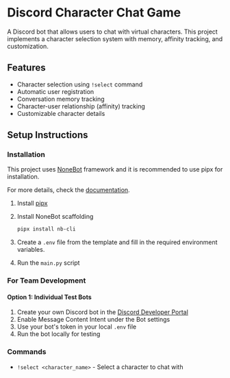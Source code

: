 # Discord Character Chat Game

A Discord bot that allows users to chat with virtual characters. This project implements a character selection system
with memory, affinity tracking, and customization.

## Features

- Character selection using `!select` command
- Automatic user registration
- Conversation memory tracking
- Character-user relationship (affinity) tracking
- Customizable character details

## Setup Instructions

### Installation

This project uses [NoneBot](https://nonebot.dev/) framework and it is recommended to use pipx for installation.

For more details, check the [documentation](https://nonebot.dev/docs/).

1. Install [pipx](https://pipx.pypa.io/stable/)

2. Install NoneBot scaffolding

    ```bash
    pipx install nb-cli
    ```

3. Create a `.env` file from the template and fill in the required environment variables.

4. Run the `main.py` script

### For Team Development

#### Option 1: Individual Test Bots

1. Create your own Discord bot in the [Discord Developer Portal](https://discord.com/developers/applications)
2. Enable Message Content Intent under the Bot settings
3. Use your bot's token in your local `.env` file
4. Run the bot locally for testing

### Commands

- `!select <character_name>` - Select a character to chat with